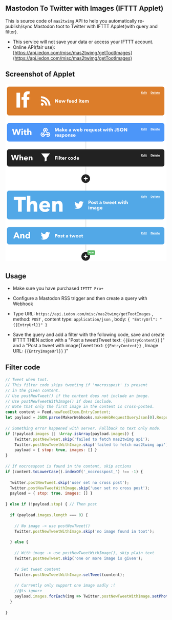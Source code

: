## Mastodon To Twitter with Images (IFTTT Applet)

This is source code of ```mas2twimg``` API to help you automatically re-publish/sync Mastodon toot to Twitter with IFTTT Applet(with query and filter).

- This service will not save your data or access your IFTTT account.
- Online API(fair use): [https://api.iedon.com/misc/mas2twimg/getTootImages](https://api.iedon.com/misc/mas2twimg/getTootImages)

## Screenshot of Applet

![Screenshot of a typical applet configuration](./screenshot/demo.png)

## Usage

- Make sure you have purchased ```IFTTT Pro+```

- Configure a Mastodon RSS trigger and then create a query with Webhook

- Type URL: ```https://api.iedon.com/misc/mas2twimg/getTootImages``` , method: ```POST``` , content type: ```application/json``` , body: ```{ "EntryUrl": "{{EntryUrl}}" }```

- Save the query and add a filter with the following code, save and create IFTTT THEN action with a "Post a tweet(Tweet text: ```{{EntryContent}}``` )" and a "Post a tweet with image(Tweet text: ```{{EntryContent}}``` , Image URL: ```{{EntryImageUrl}}``` )"

## Filter code

```js
// Tweet when toot.
// This filter code skips tweeting if 'nocrosspost' is present
// in the given content.
// Use postNewTweet() if the content does not include an image.
// Use postNewTweetWithImage() if does include.
// Note that only the first image in the content is cross-posted.
const content = Feed.newFeedItem.EntryContent;
let payload = JSON.parse(MakerWebhooks.makeWebRequestQueryJson[0].ResponseBody);

// Something error happened with server. Fallback to text only mode.
if (!payload.images || !Array.isArray(payload.images)) {
    Twitter.postNewTweet.skip('failed to fetch mas2twimg api');
    Twitter.postNewTweetWithImage.skip('failed to fetch mas2twimg api');
    payload = { stop: true, images: [] }
}

// If nocrosspost is found in the content, skip actions
if (content.toLowerCase().indexOf('_nocrosspost_') !== -1) {

  Twitter.postNewTweet.skip('user set no cross post');
  Twitter.postNewTweetWithImage.skip('user set no cross post');
  payload = { stop: true, images: [] }

} else if (!payload.stop) { // Then post
  
  if (payload.images.length === 0) {

    // No image -> use postNewTweet()
    Twitter.postNewTweetWithImage.skip('no image found in toot');

  } else {

    // With image -> use postNewTweetWithImage(), skip plain text
    Twitter.postNewTweet.skip('one or more image is given');
    
    // Set tweet content
    Twitter.postNewTweetWithImage.setTweet(content);

    // Currently only support one image sadly :(
    //@ts-ignore
    payload.images.forEach(img => Twitter.postNewTweetWithImage.setPhotoUrl(img))
  }

}
```